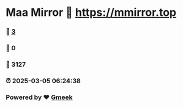 # Maa Mirror :link: https://mmirror.top 
### :page_facing_up: [3](https://mmirror.top/tag.html) 
### :speech_balloon: 0 
### :hibiscus: 3127 
### :alarm_clock: 2025-03-05 06:24:38 
### Powered by :heart: [Gmeek](https://github.com/Meekdai/Gmeek)
